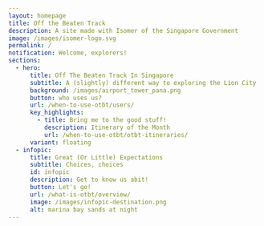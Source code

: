 ```yaml
---
layout: homepage
title: Off the Beaten Track
description: A site made with Isomer of the Singapore Government
image: /images/isomer-logo.svg
permalink: /
notification: Welcome, explorers!
sections:
  - hero:
      title: Off The Beaten Track In Singapore
      subtitle: A (slightly) different way to exploring the Lion City
      background: /images/airport_tower_pana.png
      button: who uses us?
      url: /when-to-use-otbt/users/
      key_highlights:
        - title: Bring me to the good stuff!
          description: Itinerary of the Month
          url: /when-to-use-otbt/otbt-itineraries/
      variant: floating
  - infopic:
      title: Great (Or Little) Expectations
      subtitle: Choices, choices
      id: infopic
      description: Get to know us abit!
      button: Let's go!
      url: /what-is-otbt/overview/
      image: /images/infopic-destination.png
      alt: marina bay sands at night
---
```

